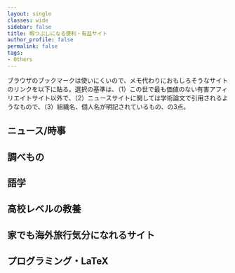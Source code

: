 ```yaml
---
layout: single
classes: wide
sidebar: false
title: 暇つぶしになる便利・有益サイト
author_profile: false
permalink: false
tags:
- Others
---
```

ブラウザのブックマークは使いにくいので、メモ代わりにおもしろそうなサイトのリンクを以下に貼る。選択の基準は、（1）この世で最も価値のない有害アフィリエイトサイト以外で、（2）ニュースサイトに関しては学術論文で引用されるようなもので、（3）組織名、個人名が明記されているもの、の3点。

## ニュース/時事

## 調べもの

## 語学

## 高校レベルの教養

## 家でも海外旅行気分になれるサイト

## プログラミング・LaTeX